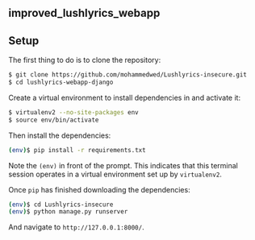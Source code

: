 ## improved_lushlyrics_webapp


## Setup

The first thing to do is to clone the repository:

```sh
$ git clone https://github.com/mohammedwed/Lushlyrics-insecure.git
$ cd lushlyrics-webapp-django
```

Create a virtual environment to install dependencies in and activate it:

```sh
$ virtualenv2 --no-site-packages env
$ source env/bin/activate
```

Then install the dependencies:

```sh
(env)$ pip install -r requirements.txt
```
Note the `(env)` in front of the prompt. This indicates that this terminal
session operates in a virtual environment set up by `virtualenv2`.

Once `pip` has finished downloading the dependencies:
```sh
(env)$ cd Lushlyrics-insecure
(env)$ python manage.py runserver
```
And navigate to `http://127.0.0.1:8000/`.
